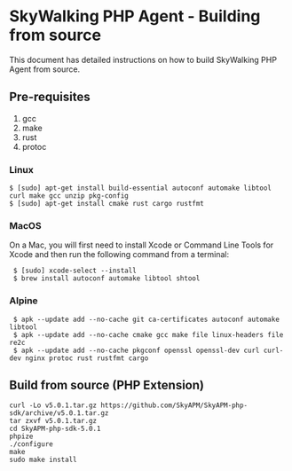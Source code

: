 # SkyWalking PHP Agent - Building from source

This document has detailed instructions on how to build SkyWalking PHP Agent from source.

## Pre-requisites

1. gcc
2. make
3. rust
4. protoc

### Linux
```shell
$ [sudo] apt-get install build-essential autoconf automake libtool curl make gcc unzip pkg-config
$ [sudo] apt-get install cmake rust cargo rustfmt
```

### MacOS

On a Mac, you will first need to install Xcode or Command Line Tools for Xcode and then run the following command from a terminal:

```shell
 $ [sudo] xcode-select --install
 $ brew install autoconf automake libtool shtool
```

### Alpine
```shell
 $ apk --update add --no-cache git ca-certificates autoconf automake libtool 
 $ apk --update add --no-cache cmake gcc make file linux-headers file re2c 
 $ apk --update add --no-cache pkgconf openssl openssl-dev curl curl-dev nginx protoc rust rustfmt cargo
```

## Build from source (PHP Extension)

```shell script
curl -Lo v5.0.1.tar.gz https://github.com/SkyAPM/SkyAPM-php-sdk/archive/v5.0.1.tar.gz
tar zxvf v5.0.1.tar.gz
cd SkyAPM-php-sdk-5.0.1
phpize
./configure
make
sudo make install
```
